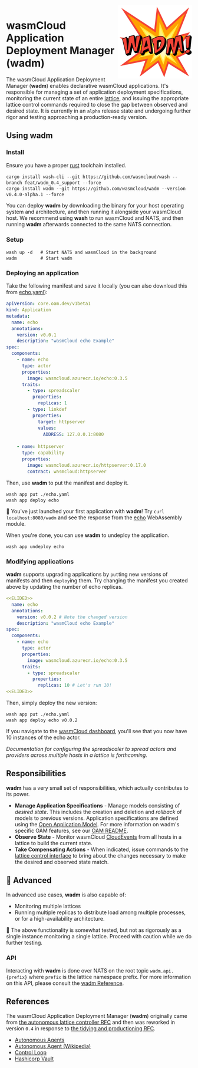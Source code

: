<img align="right" src="./wadm.png" alt="wadm logo" style="width: 200px" />

# wasmCloud Application Deployment Manager (wadm)

The wasmCloud Application Deployment Manager (**wadm**) enables declarative wasmCloud applications. It's responsible for managing a set of application deployment specifications, monitoring the current state of an entire [lattice](https://wasmcloud.com/docs/reference/lattice/), and issuing the appropriate lattice control commands required to close the gap between observed and desired state. It is currently in an `alpha` release state and undergoing further rigor and testing approaching a production-ready version.

## Using wadm

### Install

Ensure you have a proper [rust](https://www.rust-lang.org/tools/install) toolchain installed.

```
cargo install wash-cli --git https://github.com/wasmcloud/wash --branch feat/wadm_0.4_support --force
cargo install wadm --git https://github.com/wasmcloud/wadm --version v0.4.0-alpha.1 --force
```

You can deploy **wadm** by downloading the binary for your host operating system and architecture, and then running it alongside your wasmCloud host. We recommend using **wash** to run wasmCloud and NATS, and then running **wadm** afterwards connected to the same NATS connection.

### Setup

```
wash up -d   # Start NATS and wasmCloud in the background
wadm         # Start wadm
```

### Deploying an application

Take the following manifest and save it locally (you can also download this from [echo.yaml](./oam/echo.yaml)):

```yaml
apiVersion: core.oam.dev/v1beta1
kind: Application
metadata:
  name: echo
  annotations:
    version: v0.0.1
    description: "wasmCloud echo Example"
spec:
  components:
    - name: echo
      type: actor
      properties:
        image: wasmcloud.azurecr.io/echo:0.3.5
      traits:
        - type: spreadscaler
          properties:
            replicas: 1
        - type: linkdef
          properties:
            target: httpserver
            values:
              ADDRESS: 127.0.0.1:8080

    - name: httpserver
      type: capability
      properties:
        image: wasmcloud.azurecr.io/httpserver:0.17.0
        contract: wasmcloud:httpserver
```

Then, use **wadm** to put the manifest and deploy it.

```
wash app put ./echo.yaml
wash app deploy echo
```

🎉 You've just launched your first application with **wadm**! Try `curl localhost:8080/wadm` and see the response from the [echo](https://github.com/wasmCloud/examples/tree/main/actor/echo) WebAssembly module.

When you're done, you can use **wadm** to undeploy the application.

```
wash app undeploy echo
```

### Modifying applications

**wadm** supports upgrading applications by `put`ting new versions of manifests and then `deploy`ing them. Try changing the manifest you created above by updating the number of echo replicas.

```yaml
<<ELIDED>>
  name: echo
  annotations:
    version: v0.0.2 # Note the changed version
    description: "wasmCloud echo Example"
spec:
  components:
    - name: echo
      type: actor
      properties:
        image: wasmcloud.azurecr.io/echo:0.3.5
      traits:
        - type: spreadscaler
          properties:
            replicas: 10 # Let's run 10!
<<ELIDED>>
```

Then, simply deploy the new version:

```
wash app put ./echo.yaml
wash app deploy echo v0.0.2
```

If you navigate to the [wasmCloud dashboard](http://localhost:4000/), you'll see that you now have 10 instances of the echo actor.

_Documentation for configuring the spreadscaler to spread actors and providers across multiple hosts in a lattice is forthcoming._

## Responsibilities

**wadm** has a very small set of responsibilities, which actually contributes to its power.

- **Manage Application Specifications** - Manage models consisting of _desired state_. This includes the creation and deletion and _rollback_ of models to previous versions. Application specifications are defined using the [Open Application Model](https://oam.dev/). For more information on wadm's specific OAM features, see our [OAM README](./oam/README.md).
- **Observe State** - Monitor wasmCloud [CloudEvents](https://cloudevents.io/) from all hosts in a lattice to build the current state.
- **Take Compensating Actions** - When indicated, issue commands to the [lattice control interface](https://github.com/wasmCloud/interfaces/tree/main/lattice-control) to bring about the changes necessary to make the desired and observed state match.

## 🚧 Advanced

In advanced use cases, **wadm** is also capable of:

- Monitoring multiple lattices
- Running multiple replicas to distribute load among multiple processes, or for a high-availability architecture.

🚧 The above functionality is somewhat tested, but not as rigorously as a single instance monitoring a single lattice. Proceed with caution while we do further testing.

### API

Interacting with **wadm** is done over NATS on the root topic `wadm.api.{prefix}` where `prefix` is the lattice namespace prefix. For more information on this API, please consult the [wadm Reference](https://wasmcloud.dev/reference/wadm).

## References

The wasmCloud Application Deployment Manager (**wadm**) originally came from [the autonomous lattice controller RFC](https://github.com/wasmCloud/wasmcloud-otp/issues/177) and then was reworked in version `0.4` in response to [the tidying and productioning RFC](https://github.com/wasmCloud/wadm/issues/40).

- [Autonomous Agents](https://www.sciencedirect.com/topics/computer-science/autonomous-agent)
- [Autonomous Agent (Wikipedia)](https://en.wikipedia.org/wiki/Autonomous_agent)
- [Control Loop](https://en.wikipedia.org/wiki/Control_loop)
- [Hashicorp Vault](https://www.vaultproject.io/)
